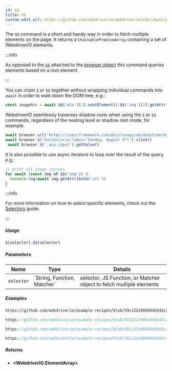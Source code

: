 ```yaml
---
id: $$
title: $$
custom_edit_url: https://github.com/webdriverio/webdriverio/edit/main/packages/webdriverio/src/commands/element/$$.ts
---
```


The `$$` command is a short and handy way in order to fetch multiple elements on the page.
It returns a `ChainablePromiseArray` containing a set of WebdriverIO elements.

:::info

As opposed to the [`$$`](/docs/api/browser/$$) attached to the [browser object](/docs/api/browser)
this command queries elements based on a root element.

:::

You can chain `$` or `$$` together without wrapping individual commands into `await` in order
to walk down the DOM tree, e.g.:

```js
const imageSrc = await $$('div')[1].nextElement().$$('img')[2].getAttribute('src')
```

WebdriverIO seamlessly traverses shadow roots when using the `$` or `$$` commands, regardless of the nesting level or
shadow root mode, for example:

```js
await browser.url('https://ionicframework.com/docs/usage/v8/datetime/basic/demo.html?ionic:mode=md')
await browser.$('button[aria-label="Sunday, August 4"]').click()
 await browser.$('.aux-input').getValue()
```

It is also possible to use async iterators to loop over the result of the query, e.g.:

```js
// print all image sources
for await (const img of $$('img')) {
  console.log(await img.getAttribute('src'))
}
```

:::info

For more information on how to select specific elements, check out the [Selectors](/docs/selectors) guide.

:::

##### Usage

```js
$(selector).$$(selector)
```

##### Parameters

<table>
  <thead>
    <tr>
      <th>Name</th><th>Type</th><th>Details</th>
    </tr>
  </thead>
  <tbody>
    <tr>
      <td><code><var>selector</var></code></td>
      <td>`String, Function, Matcher`</td>
      <td>selector, JS Function, or Matcher object to fetch multiple elements</td>
    </tr>
  </tbody>
</table>

##### Examples

```html reference title="example.html" useHTTPS
https://github.com/webdriverio/example-recipes/blob/59c122c809d44d343c231bde2af7e8456c8f086c/queryElements/example.html
```

```js reference title="multipleElements.js" useHTTPS
https://github.com/webdriverio/example-recipes/blob/59c122c809d44d343c231bde2af7e8456c8f086c/queryElements/multipleElements.js#L6-L7
```

```js reference title="multipleElements.js" useHTTPS
https://github.com/webdriverio/example-recipes/blob/59c122c809d44d343c231bde2af7e8456c8f086c/queryElements/multipleElements.js#L15-L24
```

```js reference title="multipleElements.js" useHTTPS
https://github.com/webdriverio/example-recipes/blob/59c122c809d44d343c231bde2af7e8456c8f086c/queryElements/multipleElements.js#L32-L39
```

##### Returns

- **&lt;WebdriverIO.ElementArray&gt;**
    

